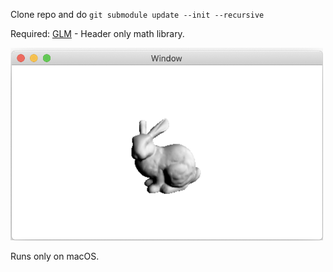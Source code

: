 

Clone repo and do `git submodule update --init --recursive`

Required:
 [GLM](https://github.com/g-truc/glm) - Header only math library. 


<img src=screenshot.png width="500">

Runs only on macOS.
